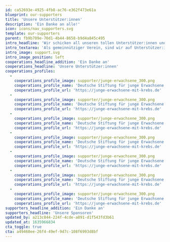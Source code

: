 ```yaml
---
id: ca52693e-4925-4fb8-ac76-e362f473e61a
blueprint: our-supporters
title: 'Unsere Unterstützer:innen'
description: 'Ein Danke an alle!'
icon: icons/nav_supporters.svg
template: our-supporters
parent: fb9b709e-70d1-4b44-8658-b9d4a845c495
intro_headline: 'Wir schicken all unseren tollen Unterstützer:innen und Spender:innen ein großes, herzliches Dankeschön.'
intro_textarea: 'Als gemeinnütziger Verein, sind wir auf Unterstützer:innen und Spenden angewiesen. Durch Eure Unterstützung können wir unsere Mission Krebspatient:innen und ihre Angehörigen auf ihrem Weg durch die Erkrankung zu begleiten weiter verfolgen.'
intro_image: support.svg
intro_image_position: left
cooperations_headline_addition: 'Ein Danke an'
cooperations_headline: 'Unsere Unterstützer:innen'
cooperations_profiles:
  -
    cooperations_profile_image: supporter/junge-erwachsene_300.png
    cooperations_profile_name: 'Deutsche Stiftung für junge Erwachsene'
    cooperations_profile_url: 'https://junge-erwachsene-mit-krebs.de'
  -
    cooperations_profile_image: supporter/junge-erwachsene_300.png
    cooperations_profile_name: 'Deutsche Stiftung für junge Erwachsene'
    cooperations_profile_url: 'https://junge-erwachsene-mit-krebs.de'
  -
    cooperations_profile_image: supporter/junge-erwachsene_300.png
    cooperations_profile_name: 'Deutsche Stiftung für junge Erwachsene'
    cooperations_profile_url: 'https://junge-erwachsene-mit-krebs.de'
  -
    cooperations_profile_image: supporter/junge-erwachsene_300.png
    cooperations_profile_name: 'Deutsche Stiftung für junge Erwachsene'
    cooperations_profile_url: 'https://junge-erwachsene-mit-krebs.de'
  -
    cooperations_profile_image: supporter/junge-erwachsene_300.png
    cooperations_profile_name: 'Deutsche Stiftung für junge Erwachsene'
    cooperations_profile_url: 'https://junge-erwachsene-mit-krebs.de'
  -
    cooperations_profile_image: supporter/junge-erwachsene_300.png
    cooperations_profile_name: 'Deutsche Stiftung für junge Erwachsene'
    cooperations_profile_url: 'https://junge-erwachsene-mit-krebs.de'
  -
    cooperations_profile_image: supporter/junge-erwachsene_300.png
    cooperations_profile_name: 'Deutsche Stiftung für junge Erwachsene'
    cooperations_profile_url: 'https://junge-erwachsene-mit-krebs.de'
supporters_headline_addition: 'Ein Danke an'
supporters_headline: 'Unsere Sponsoren'
updated_by: a213c844-224f-4cde-a891-d1f543fd3b61
updated_at: 1635966834
cta_toggle: true
cta: a49460ee-26f4-49ef-9d7c-108f6993d8bf
---
```

